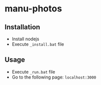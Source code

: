 # manu-photos

## Installation
* Install nodejs
* Execute ```_install.bat``` file

## Usage
* Execute ```_run.bat``` file
* Go to the following page: ```localhost:3000```

